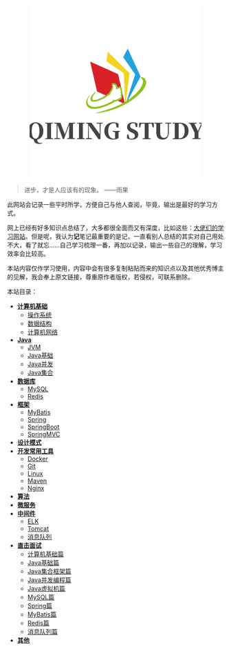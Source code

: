 <p align="center">
    <a href="/" target="_blank">
        <img src="_img/uugai.com-1645172342796.png" width=""/>
    </a>
</p>


> 进步，才是人应该有的现象。 ——雨果

此网站会记录一些平时所学，方便自己与他人查阅，毕竟，输出是最好的学习方式。

网上已经有好多知识点总结了，大多都很全面而又有深度，比如这些：[大佬们的学习网站](大佬们的学习网站.md)。但是呢，我认为**记**笔记最重要的是记，一直看别人总结的其实对自己用处不大，看了就忘……自己学习梳理一番，再加以记录，输出一些自己的理解，学习效率会比较高。

本站内容仅作学习使用，内容中会有很多复制粘贴而来的知识点以及其他优秀博主的见解，我会奉上原文链接，尊重原作者版权，若侵权，可联系删除。

本站目录：

- [**计算机基础**](/计算机基础/)
  - [操作系统](计算机基础/操作系统.md)
  - [数据结构](计算机基础/数据结构.md)
  - [计算机网络](计算机基础/计算机网络.md)
- [**Java**](/Java/)
  - [JVM](Java/JVM.md)
  - [Java基础](Java/Java基础.md)
  - [Java并发](Java/Java并发.md)
  - [Java集合](Java/Java集合.md)
- [**数据库**](/数据库/)
  - [MySQL](数据库/MySQL.md)
  - [Redis](数据库/Redis.md)
- [**框架**](/框架/)
  - [MyBatis](框架/MyBatis.md)
  - [Spring](框架/Spring.md)
  - [SpringBoot](框架/SpringBoot.md)
  - [SpringMVC](框架/SpringMVC.md)
- [**设计模式**](/设计模式/)
- [**开发常用工具**](/开发常用工具/)
  - [Docker](开发常用工具/Docker.md)
  - [Git](开发常用工具/Git.md)
  - [Linux](开发常用工具/Linux.md)
  - [Maven](开发常用工具/Maven.md)
  - [Nginx](开发常用工具/Nginx.md)
- [**算法**](/算法/)
- [**微服务**](/微服务/)
- [**中间件**](/中间件/)
  - [ELK](中间件/ELK.md)
  - [Tomcat](中间件/Tomcat.md)
  - [消息队列](中间件/消息队列.md)
- [**直击面试**](/直击面试/)
  - [计算机基础篇](直击面试/CS-Basic.md)
  - [Java基础篇](直击面试/Java基础.md)
  - [Java集合框架篇](直击面试/Java集合.md)
  - [Java并发编程篇](直击面试/Java并发.md)
  - [Java虚拟机篇](直击面试/JVM.md)
  - [MySQL篇](直击面试/MySQL.md)
  - [Spring篇](直击面试/Spring.md)
  - [MyBatis篇](直击面试/MyBatis.md)
  - [Redis篇](直击面试/Redis.md)
  - [消息队列篇](直击面试/MQ.md)
- [**其他**](/其他/)
